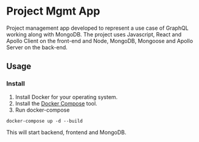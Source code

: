 # Project Mgmt App

Project management app developed to represent a use case of GraphQL working along with MongoDB. The project uses Javascript, React and Apollo Client on the front-end and Node, MongoDB, Mongoose and Apollo Server on the back-end.

## Usage

### Install

1. Install Docker for your operating system.
2. Install the [Docker Compose](https://docs.docker.com/compose/install/) tool.
3. Run docker-compose

```
docker-compose up -d --build
```

This will start backend, frontend and MongoDB.
